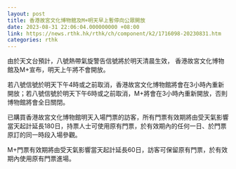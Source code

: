 ```yaml
---
layout: post
title: 香港故宮文化博物館及M+明天早上暫停向公眾開放
date: 2023-08-31 22:06:04.000000000 +08:00
link: https://news.rthk.hk/rthk/ch/component/k2/1716098-20230831.htm
categories: rthk
---
```


由於天文台預計，八號熱帶氣旋警告信號將於明天清晨生效， 香港故宮文化博物館及M+宣布，明天上午將不會開放。

若八號信號於明天下午4時或之前取消，香港故宮文化博物館將會在3小時內重新開放；若八號信號於明天下午6時或之前取消，M+將會在3小時內重新開放，否則博物館將會全日關閉。

已購買香港故宮文化博物館明天入場門票的訪客，所有門票有效期將由受天氣影響當天起計延長180日，持票人士可使用原有門票，於有效期內的任何一日、於門票原訂的同一時段入場參觀。

M+門票有效期將由受天氣影響當天起計延長60日，訪客可保留原有門票，於有效期內使用原有門票進場。

